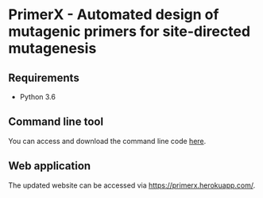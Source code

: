 # PrimerX - Automated design of mutagenic primers for site-directed mutagenesis

## Requirements
- Python 3.6

## Command line tool
You can access and download the command line code [here](sdm/primerx.py).

## Web application
The updated website can be accessed via https://primerx.herokuapp.com/.
